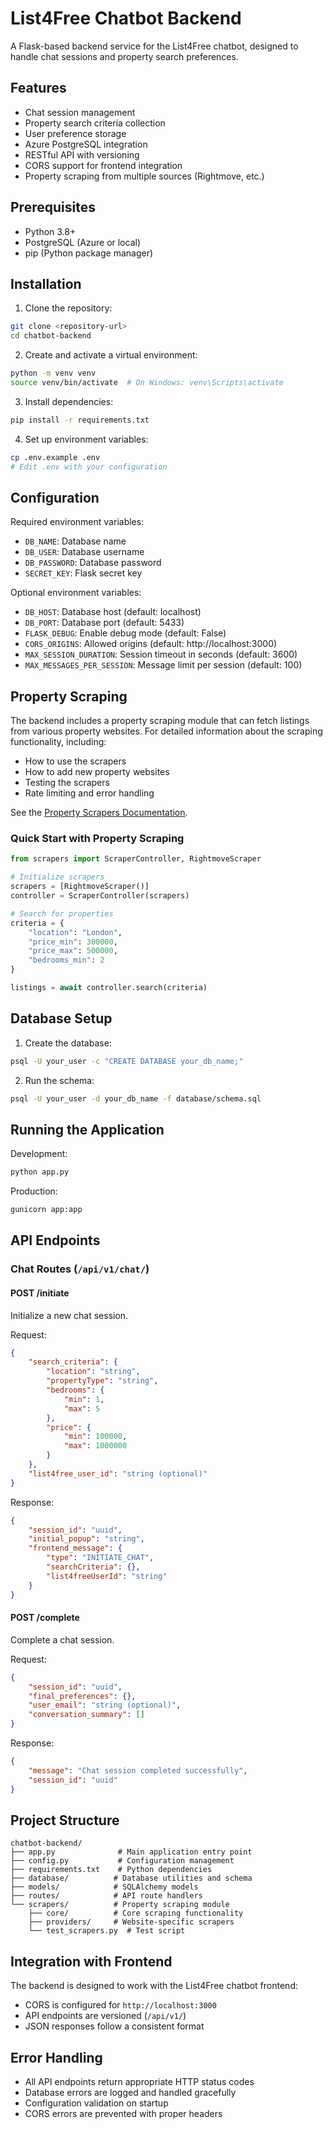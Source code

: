 # List4Free Chatbot Backend

A Flask-based backend service for the List4Free chatbot, designed to handle chat sessions and property search preferences.

## Features

- Chat session management
- Property search criteria collection
- User preference storage
- Azure PostgreSQL integration
- RESTful API with versioning
- CORS support for frontend integration
- Property scraping from multiple sources (Rightmove, etc.)

## Prerequisites

- Python 3.8+
- PostgreSQL (Azure or local)
- pip (Python package manager)

## Installation

1. Clone the repository:
```bash
git clone <repository-url>
cd chatbot-backend
```

2. Create and activate a virtual environment:
```bash
python -m venv venv
source venv/bin/activate  # On Windows: venv\Scripts\activate
```

3. Install dependencies:
```bash
pip install -r requirements.txt
```

4. Set up environment variables:
```bash
cp .env.example .env
# Edit .env with your configuration
```

## Configuration

Required environment variables:
- `DB_NAME`: Database name
- `DB_USER`: Database username
- `DB_PASSWORD`: Database password
- `SECRET_KEY`: Flask secret key

Optional environment variables:
- `DB_HOST`: Database host (default: localhost)
- `DB_PORT`: Database port (default: 5433)
- `FLASK_DEBUG`: Enable debug mode (default: False)
- `CORS_ORIGINS`: Allowed origins (default: http://localhost:3000)
- `MAX_SESSION_DURATION`: Session timeout in seconds (default: 3600)
- `MAX_MESSAGES_PER_SESSION`: Message limit per session (default: 100)

## Property Scraping

The backend includes a property scraping module that can fetch listings from various property websites. For detailed information about the scraping functionality, including:

- How to use the scrapers
- How to add new property websites
- Testing the scrapers
- Rate limiting and error handling

See the [Property Scrapers Documentation](scrapers/README.md).

### Quick Start with Property Scraping

```python
from scrapers import ScraperController, RightmoveScraper

# Initialize scrapers
scrapers = [RightmoveScraper()]
controller = ScraperController(scrapers)

# Search for properties
criteria = {
    "location": "London",
    "price_min": 300000,
    "price_max": 500000,
    "bedrooms_min": 2
}

listings = await controller.search(criteria)
```

## Database Setup

1. Create the database:
```bash
psql -U your_user -c "CREATE DATABASE your_db_name;"
```

2. Run the schema:
```bash
psql -U your_user -d your_db_name -f database/schema.sql
```

## Running the Application

Development:
```bash
python app.py
```

Production:
```bash
gunicorn app:app
```

## API Endpoints

### Chat Routes (`/api/v1/chat/`)

#### POST /initiate
Initialize a new chat session.

Request:
```json
{
    "search_criteria": {
        "location": "string",
        "propertyType": "string",
        "bedrooms": {
            "min": 1,
            "max": 5
        },
        "price": {
            "min": 100000,
            "max": 1000000
        }
    },
    "list4free_user_id": "string (optional)"
}
```

Response:
```json
{
    "session_id": "uuid",
    "initial_popup": "string",
    "frontend_message": {
        "type": "INITIATE_CHAT",
        "searchCriteria": {},
        "list4freeUserId": "string"
    }
}
```

#### POST /complete
Complete a chat session.

Request:
```json
{
    "session_id": "uuid",
    "final_preferences": {},
    "user_email": "string (optional)",
    "conversation_summary": []
}
```

Response:
```json
{
    "message": "Chat session completed successfully",
    "session_id": "uuid"
}
```

## Project Structure

```
chatbot-backend/
├── app.py              # Main application entry point
├── config.py           # Configuration management
├── requirements.txt    # Python dependencies
├── database/          # Database utilities and schema
├── models/            # SQLAlchemy models
├── routes/            # API route handlers
└── scrapers/          # Property scraping module
    ├── core/          # Core scraping functionality
    ├── providers/     # Website-specific scrapers
    └── test_scrapers.py  # Test script
```

## Integration with Frontend

The backend is designed to work with the List4Free chatbot frontend:
- CORS is configured for `http://localhost:3000`
- API endpoints are versioned (`/api/v1/`)
- JSON responses follow a consistent format

## Error Handling

- All API endpoints return appropriate HTTP status codes
- Database errors are logged and handled gracefully
- Configuration validation on startup
- CORS errors are prevented with proper headers